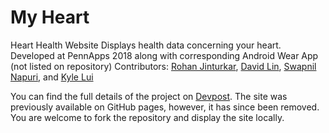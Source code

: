 # My Heart
Heart Health Website
Displays health data concerning your heart.
Developed at PennApps 2018 along with corresponding Android Wear App (not listed on repository)
Contributors: [Rohan Jinturkar](http://github.com/rjintu), [David Lin](http://github.com/davidwlin), [Swapnil Napuri](http://github.com/Swapnil-N), and [Kyle Lui](http://github.com/dragonkyro)

You can find the full details of the project on [Devpost](https://devpost.com/software/rjintu-github-io).
The site was previously available on GitHub pages, however, it has since been removed. You are welcome to fork the repository and display the site locally. 
